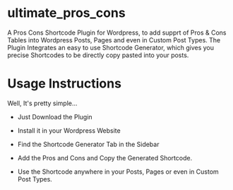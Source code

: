 # ultimate_pros_cons
A Pros Cons Shortcode Plugin for Wordpress, to add supprt of Pros & Cons Tables into Wordpress Posts, Pages and even in Custom Post Types. The Plugin Integrates an easy to use Shortcode Generator, which gives you precise Shortcodes to be directly copy pasted into your posts.

# Usage Instructions

Well, It's pretty simple...

- Just Download the Plugin

- Install it in your Wordpress Website

- Find the Shortcode Generator Tab in the Sidebar

- Add the Pros and Cons and Copy the Generated Shortcode.

- Use the Shortcode anywhere in your Posts, Pages or even in Custom Post Types.
